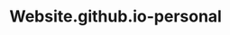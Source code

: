 # Website.github.io-personal
<!--
This is my first hard coding website designed with initial template
But then using html code
Then  CSS to be used.
Idea is to  have a static website and it need not be updated with the
dynamic click

Plan:

1. Home page
   My picture, Name
   Welcome message
   access for more about the research
   
2. About
   My journery of the research so far
   Institutes:
   Projects:
   
3. News and Publication
   i.    Research publication
   ii.   Presentation
   iii.  Extra- curricular activites
   iv.   
   
4. ToolsKit
   i.  Scienctific tools
   ii. Dynamic calculations *(for the different coding)
   
5. Perspective
   i.    Personal vision
   ii.   Ideas worth sharing, Wished I knew earlier
   iii.
   
n. Contact
   i.   Current address
   ii.  Professional email address
   iii. Social medias
   

Current: 1, 2, 3, n

-->